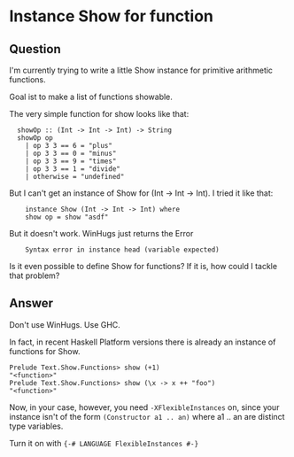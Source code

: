 
# Instance Show for function

## Question
        
I'm currently trying to write a little Show instance for primitive arithmetic functions.

Goal ist to make a list of functions showable.

The very simple function for show looks like that:

      showOp :: (Int -> Int -> Int) -> String
      showOp op
        | op 3 3 == 6 = "plus"
        | op 3 3 == 0 = "minus"
        | op 3 3 == 9 = "times"
        | op 3 3 == 1 = "divide"
        | otherwise = "undefined"
    

But I can't get an instance of Show for (Int -> Int -> Int). I tried it like that:

        instance Show (Int -> Int -> Int) where
        show op = show "asdf"
    

But it doesn't work. WinHugs just returns the Error

        Syntax error in instance head (variable expected)
    

Is it even possible to define Show for functions? If it is, how could I tackle that problem?

## Answer
        
Don't use WinHugs. Use GHC.

In fact, in recent Haskell Platform versions there is already an instance of functions for Show.

    Prelude Text.Show.Functions> show (+1)
    "<function>"
    Prelude Text.Show.Functions> show (\x -> x ++ "foo")
    "<function>"
    

Now, in your case, however, you need `-XFlexibleInstances` on, since your instance isn't of the form `(Constructor a1 .. an)` where a1 .. an are distinct type variables.

Turn it on with `{-# LANGUAGE FlexibleInstances #-}`
